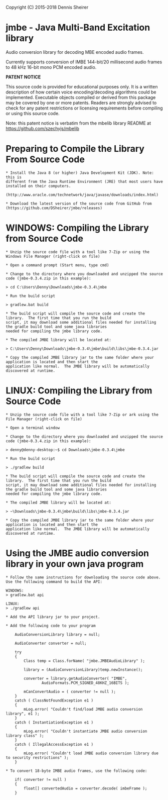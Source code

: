 Copyright (C) 2015-2018 Dennis Sheirer

# jmbe - Java Multi-Band Excitation library

  Audio conversion library for decoding MBE encoded audio frames.  
  
  Currently supports conversion of IMBE 144-bit/20 millisecond audio frames to
  48 kHz 16-bit mono PCM encoded audio.

**PATENT NOTICE**

 This source code is provided for educational purposes only.  It is a written 
 description of how certain voice encoding/decoding algorithms could be 
 implemented.  Executable objects compiled or derived from this package may be 
 covered by one or more patents.  Readers are strongly advised to check for any 
 patent restrictions or licensing requirements before compiling or using this 
 source code.

 Note: this patent notice is verbatim from the mbelib library README at
 https://github.com/szechyjs/mbelib

# Preparing to Compile the Library From Source Code

	* Install the Java 8 (or higher) Java Development Kit (JDK). Note: this is
	different from the Java Runtime Environment (JRE) that most users have 
	installed on their computers.
	
	(http://www.oracle.com/technetwork/java/javase/downloads/index.html)
	
	* Download the latest version of the source code from GitHub from (https://github.com/DSheirer/jmbe/releases)

# WINDOWS: Compiling the Library from Source Code

    * Unzip the source code file with a tool like 7-Zip or using the Windows File Manager (right-click on file)

    * Open a command prompt (Start menu, type cmd)

    * Change to the directory where you downloaded and unzipped the source code (jmbe-0.3.4.zip in this example):

    > cd C:\Users\Denny\Downloads\jmbe-0.3.4\jmbe

    * Run the build script

    > gradlew.bat build

    * The build script will compile the source code and create the library.  The first time that you run the build
    script, it may download some additional files needed for installing the gradle build tool and some java libraries
    needed for compiling the jmbe library code.

	* The compiled JMBE library will be located at:

	> C:\Users\Denny\Downloads\jmbe-0.3.4\jmbe\build\libs\jmbe-0.3.4.jar

	* Copy the compiled JMBE library jar to the same folder where your application is located and then start the
	application like normal.  The JMBE library will be automatically discovered at runtime.

# LINUX: Compiling the Library from Source Code

    * Unzip the source code file with a tool like 7-Zip or ark using the File Manager (right-click on file)

    * Open a terminal window

    * Change to the directory where you downloaded and unzipped the source code (jmbe-0.3.4.zip in this example):

    > denny@denny-desktop:~$ cd Downloads\jmbe-0.3.4\jmbe

    * Run the build script

    > ./gradlew build

    * The build script will compile the source code and create the library.  The first time that you run the build
    script, it may download some additional files needed for installing the gradle build tool and some java libraries
    needed for compiling the jmbe library code.

	* The compiled JMBE library will be located at:

    > ~\Downloads\jmbe-0.3.4\jmbe\build\libs\jmbe-0.3.4.jar

	* Copy the compiled JMBE library jar to the same folder where your application is located and then start the
	application like normal.  The JMBE library will be automatically discovered at runtime.
	
# Using the JMBE audio conversion library in your own java program

	* Follow the same instructions for downloading the source code above.  Use the following command to build the API:

    WINDOWS:
    > gradlew.bat api

    LINUX:
    > ./gradlew api

    * Add the API library jar to your project.

	* Add the following code to your program
	
		AudioConversionLibrary library = null;
		
		AudioConverter converter = null;
		
		try
		{
			Class temp = Class.forName( "jmbe.JMBEAudioLibrary" );
			
			library = (AudioConversionLibrary)temp.newInstance();

			converter = library.getAudioConverter( "IMBE", 
					AudioFormats.PCM_SIGNED_48KHZ_16BITS );
			
			mCanConvertAudio = ( converter != null );
		} 
		catch ( ClassNotFoundException e1 )
		{
			mLog.error( "Couldn't find/load JMBE audio conversion library", e1 );
		}
		catch ( InstantiationException e1 )
		{
			mLog.error( "Couldn't instantiate JMBE audio conversion library class" );
		}
		catch ( IllegalAccessException e1 )
		{
			mLog.error( "Couldn't load JMBE audio conversion library due to security restrictions" );
		}
	
	* To convert 18-byte IMBE audio frames, use the following code:

		if( converter != null )
		{
			float[] convertedAudio = converter.decode( imbeFrame );
		}
